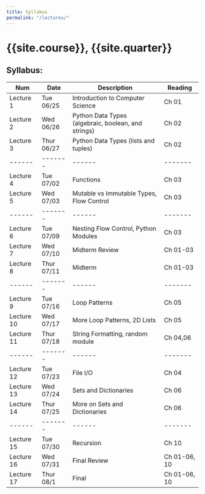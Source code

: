 ```yaml
---
title: Syllabus
permalink: "/lectures/"
---
```


# {{site.course}}, {{site.quarter}}

## Syllabus:

| Num  | Date | Description | Reading |
| ------| ------- | ------|------- |
Lecture 1|	Tue 06/25|	Introduction to Computer Science | Ch 01 |
Lecture 2|	Wed 06/26|	Python Data Types (algebraic, boolean, and strings) | Ch 02 |
Lecture 3|	Thur 06/27|	Python Data Types (lists and tuples)| Ch 02 |
 ------ | ------- | ------|------- |
Lecture 4|	Tue 07/02|	Functions | Ch 03 |
Lecture 5|	Wed 07/03|	Mutable vs Immutable Types, Flow Control | Ch 03 |
 ------| ------- | ------|------- |
Lecture 6|	Tue 07/09|	Nesting Flow Control, Python Modules | Ch 03 |
Lecture 7|	Wed 07/10|	Midterm Review | Ch 01-03 |
Lecture 8|	Thur 07/11|	Midterm| Ch 01-03 |
 ------| ------- | ------|------- |
Lecture 9|	Tue 07/16|	Loop Patterns| Ch 05 |
Lecture 10|	Wed 07/17|	More Loop Patterns, 2D Lists | Ch 05 |
Lecture 11|	Thur 07/18|	String Formatting, random module| Ch 04,06 |
------| ------- | ------|------- |
Lecture 12|	Tue 07/23|	File I/O| Ch 04 |
Lecture 13|	Wed 07/24|	Sets and Dictionaries | Ch 06 |
Lecture 14|	Thur 07/25|	More on Sets and Dictionaries| Ch 06 |
------ | ------- | ------|------- |
Lecture 15|	Tue 07/30|	Recursion| Ch 10 |
Lecture 16|	Wed 07/31|	Final Review | Ch 01-06, 10 |
Lecture 17|	Thur 08/1|	Final| Ch 01-06, 10 |



